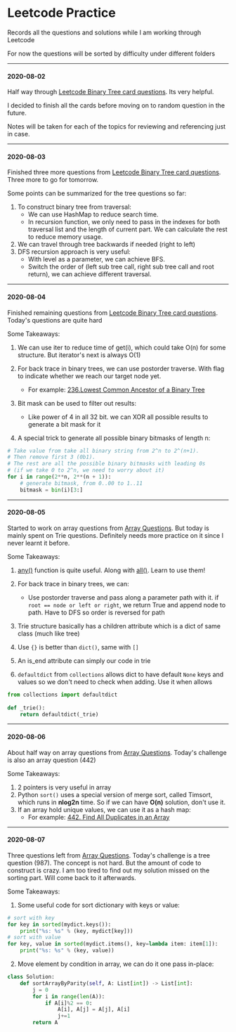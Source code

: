 # Leetcode Practice

Records all the questions and solutions while I am working through Leetcode

For now the questions will be sorted by difficulty under different folders

---

#### 2020-08-02

Half way through [Leetcode Binary Tree card questions](https://leetcode.com/explore/learn/card/data-structure-tree/133/conclusion/). Its very helpful.

I decided to finish all the cards before moving on to random question in the future.

Notes will be taken for each of the topics for reviewing and referencing just in case.

---

#### 2020-08-03

Finished three more questions from [Leetcode Binary Tree card questions](https://leetcode.com/explore/learn/card/data-structure-tree/133/conclusion/). Three more to go for tomorrow.

Some points can be summarized for the tree questions so far:
1. To construct binary tree from traversal:
	- We can use HashMap to reduce search time.
	- In recursion function, we only need to pass in the indexes for both traversal list and the length of current part. We can calculate the rest to reduce memory usage.
2. We can travel through tree backwards if needed (right to left)
3. DFS recursion approach is very useful:
	- With level as a parameter, we can achieve BFS.
	- Switch the order of (left sub tree call, right sub tree call and root return), we can achieve different traversal.

---

#### 2020-08-04

Finished remaining questions from [Leetcode Binary Tree card questions](https://leetcode.com/explore/learn/card/data-structure-tree/133/conclusion/). Today's questions are quite hard

Some Takeaways:

1. We can use iter to reduce time of get(i), which could take O(n) for some structure. But iterator's next is always O(1)

2. For back trace in binary trees, we can use postorder traverse. With flag to indicate whether we reach our target node yet.
	- For example: [236.Lowest Common Ancestor of a Binary Tree](https://leetcode.com/articles/lowest-common-ancestor-of-a-binary-tree/#)
3. Bit mask can be used to filter out results:
	- Like power of 4 in all 32 bit. we can XOR all possible results to generate a bit mask for it
4. A special trick to generate all possible binary bitmasks of length n:
```python
# Take value from take all binary string from 2^n to 2^(n+1).
# Then remove first 3 (0b1).
# The rest are all the possible binary bitmasks with leading 0s
# (if we take 0 to 2^n, we need to worry about it)
for i in range(2**n, 2**(n + 1)):
	# generate bitmask, from 0..00 to 1..11
	bitmask = bin(i)[3:]
```

---

#### 2020-08-05


Started to work on array questions from [Array Questions](https://leetcode.com/explore/featured/card/fun-with-arrays/521/introduction/). But today is mainly spent on Trie questions. Definitely needs more practice on it since I never learnt it before.


Some Takeaways:

1. [any()](https://www.w3schools.com/python/ref_func_any.asp) function is quite useful. Along with [all()](https://www.w3schools.com/python/ref_func_all.asp). Learn to use them!

2. For back trace in binary trees, we can:
	- Use postorder traverse and pass along a parameter path with it. if `root == node or left or right`, we return True and append node to path. Have to DFS so order is reversed for path
3. Trie structure basically has a children attribute which is a dict of same class (much like tree)
4. Use `{}` is better than `dict()`, same with `[]`
5. An is_end attribute can simply our code in trie
6. `defaultdict` from `collections` allows dict to have default `None` keys and values so we don't need to check when adding. Use it when allows
```python
from collections import defaultdict
    
def _trie():
    return defaultdict(_trie)
```

---
  

#### 2020-08-06

  

About half way on array questions from [Array Questions](https://leetcode.com/explore/featured/card/fun-with-arrays/521/introduction/). Today's challenge is also an array question (442)


Some Takeaways:

1. 2 pointers is very useful in array
2. Python `sort()`  uses a special version of merge sort, called Timsort, which runs in  **nlog2n**  time. So if we can have **O(n)** solution, don't use it.
3. If an array hold unique values, we can use it as a hash map:
	- For example:  [442. Find All Duplicates in an Array](https://leetcode.com/problems/find-all-duplicates-in-an-array/discuss/775738/Python-2-solutions-with-O%28n%29-timeO%281%29-space-explained)

---
  

#### 2020-08-07

  

Three questions left from [Array Questions](https://leetcode.com/explore/featured/card/fun-with-arrays/521/introduction/). Today's challenge is a tree question (987). The concept is not hard. But the amount of code to construct is crazy. I am too tired to find out my solution missed on the sorting part. Will come back to it afterwards.


Some Takeaways:

1. Some useful code for sort dictionary with keys or value:
```python
# sort with key
for key in sorted(mydict.keys()):
    print("%s: %s" % (key, mydict[key]))
# sort with value
for key, value in sorted(mydict.items(), key=lambda item: item[1]):
    print("%s: %s" % (key, value))
```
2. Move element by condition in array, we can do it one pass in-place:
```python
class Solution:
    def sortArrayByParity(self, A: List[int]) -> List[int]:
        j = 0
        for i in range(len(A)):
            if A[i]%2 == 0:
                A[i], A[j] = A[j], A[i]
                j+=1
        return A
```